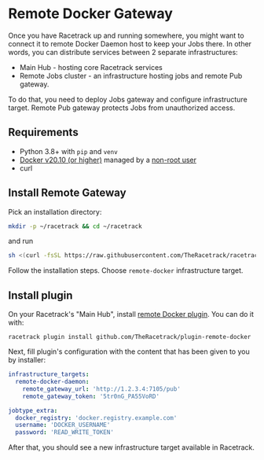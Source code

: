 # Remote Docker Gateway
Once you have Racetrack up and running somewhere,
you might want to connect it to remote Docker Daemon host to keep your Jobs there.
In other words, you can distribute services between 2 separate infrastructures:

- Main Hub - hosting core Racetrack services
- Remote Jobs cluster - an infrastructure hosting jobs and remote Pub gateway.

To do that, you need to deploy Jobs gateway and configure infrastructure target.
Remote Pub gateway protects Jobs from unauthorized access.

## Requirements

- Python 3.8+ with `pip` and `venv`
- [Docker v20.10 (or higher)](https://docs.docker.com/engine/install/)
  managed by a [non-root user](https://docs.docker.com/engine/install/linux-postinstall/#manage-docker-as-a-non-root-user)
- curl

## Install Remote Gateway
Pick an installation directory:
```sh
mkdir -p ~/racetrack && cd ~/racetrack
```
and run
```sh
sh <(curl -fsSL https://raw.githubusercontent.com/TheRacetrack/racetrack/master/utils/standalone-wizard/runner.sh)
```
Follow the installation steps.
Choose `remote-docker` infrastructure target.

## Install plugin

On your Racetrack's "Main Hub", install
[remote Docker plugin](https://github.com/TheRacetrack/plugin-remote-docker).
You can do it with:
```
racetrack plugin install github.com/TheRacetrack/plugin-remote-docker
```

Next, fill plugin's configuration with the content that has been given to you by installer:
```yaml
infrastructure_targets:
  remote-docker-daemon:
    remote_gateway_url: 'http://1.2.3.4:7105/pub'
    remote_gateway_token: '5tr0nG_PA55VoRD'

jobtype_extra:
  docker_registry: 'docker.registry.example.com'
  username: 'DOCKER_USERNAME'
  password: 'READ_WRITE_TOKEN'
```

After that, you should see a new infrastructure target available in Racetrack.
